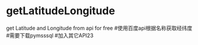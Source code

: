 # getLatitudeLongitude
get Latitude and Longitude from api for free
#使用百度api根据名称获取经纬度
#需要下载pymsssql
#加入其它API23
